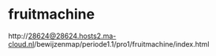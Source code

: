 # fruitmachine


http://28624@28624.hosts2.ma-cloud.nl/bewijzenmap/periode1.1/pro1/fruitmachine/index.html
